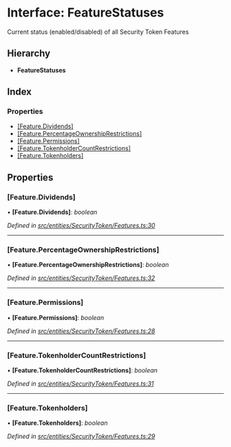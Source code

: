 # Interface: FeatureStatuses

Current status (enabled/disabled) of all Security Token Features

## Hierarchy

* **FeatureStatuses**

## Index

### Properties

* [[Feature.Dividends]](_entities_securitytoken_features_.featurestatuses.md#[feature.dividends])
* [[Feature.PercentageOwnershipRestrictions]](_entities_securitytoken_features_.featurestatuses.md#[feature.percentageownershiprestrictions])
* [[Feature.Permissions]](_entities_securitytoken_features_.featurestatuses.md#[feature.permissions])
* [[Feature.TokenholderCountRestrictions]](_entities_securitytoken_features_.featurestatuses.md#[feature.tokenholdercountrestrictions])
* [[Feature.Tokenholders]](_entities_securitytoken_features_.featurestatuses.md#[feature.tokenholders])

## Properties

###  [Feature.Dividends]

• **[Feature.Dividends]**: *boolean*

*Defined in [src/entities/SecurityToken/Features.ts:30](https://github.com/PolymathNetwork/polymath-sdk/blob/45453ad/src/entities/SecurityToken/Features.ts#L30)*

___

###  [Feature.PercentageOwnershipRestrictions]

• **[Feature.PercentageOwnershipRestrictions]**: *boolean*

*Defined in [src/entities/SecurityToken/Features.ts:32](https://github.com/PolymathNetwork/polymath-sdk/blob/45453ad/src/entities/SecurityToken/Features.ts#L32)*

___

###  [Feature.Permissions]

• **[Feature.Permissions]**: *boolean*

*Defined in [src/entities/SecurityToken/Features.ts:28](https://github.com/PolymathNetwork/polymath-sdk/blob/45453ad/src/entities/SecurityToken/Features.ts#L28)*

___

###  [Feature.TokenholderCountRestrictions]

• **[Feature.TokenholderCountRestrictions]**: *boolean*

*Defined in [src/entities/SecurityToken/Features.ts:31](https://github.com/PolymathNetwork/polymath-sdk/blob/45453ad/src/entities/SecurityToken/Features.ts#L31)*

___

###  [Feature.Tokenholders]

• **[Feature.Tokenholders]**: *boolean*

*Defined in [src/entities/SecurityToken/Features.ts:29](https://github.com/PolymathNetwork/polymath-sdk/blob/45453ad/src/entities/SecurityToken/Features.ts#L29)*
